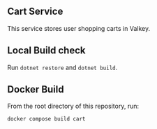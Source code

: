 ## Cart Service

This service stores user shopping carts in Valkey.

## Local Build check

Run `dotnet restore` and `dotnet build`.

## Docker Build

From the root directory of this repository, run:

```sh
docker compose build cart
```
